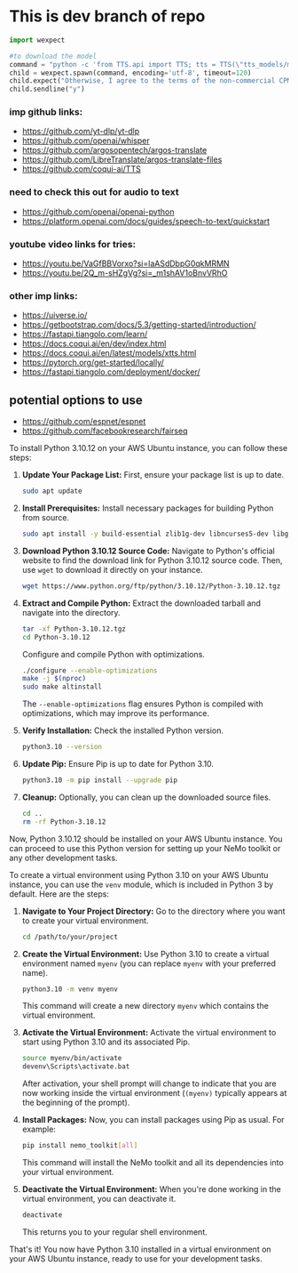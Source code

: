 # This is dev branch of repo

```python
import wexpect

#to download the model
command = "python -c 'from TTS.api import TTS; tts = TTS(\"tts_models/multilingual/multi-dataset/xtts_v2\", gpu=False)'"
child = wexpect.spawn(command, encoding='utf-8', timeout=120)
child.expect("Otherwise, I agree to the terms of the non-commercial CPML: https://coqui.ai/cpml")
child.sendline("y")
```

### imp github links:
- https://github.com/yt-dlp/yt-dlp
- https://github.com/openai/whisper
- https://github.com/argosopentech/argos-translate
- https://github.com/LibreTranslate/argos-translate-files
- https://github.com/coqui-ai/TTS

### need to check this out for audio to text
- https://github.com/openai/openai-python
- https://platform.openai.com/docs/guides/speech-to-text/quickstart

### youtube video links for tries:
- https://youtu.be/VaGfBBVorxo?si=laASdDbpG0qkMRMN
- https://youtu.be/2Q_m-sHZgVg?si=_m1shAV1oBnvVRhO

### other imp links:
- https://uiverse.io/
- https://getbootstrap.com/docs/5.3/getting-started/introduction/
- https://fastapi.tiangolo.com/learn/
- https://docs.coqui.ai/en/dev/index.html
- https://docs.coqui.ai/en/latest/models/xtts.html
- https://pytorch.org/get-started/locally/
- https://fastapi.tiangolo.com/deployment/docker/

## potential options to use
- https://github.com/espnet/espnet
- https://github.com/facebookresearch/fairseq


To install Python 3.10.12 on your AWS Ubuntu instance, you can follow these steps:

1. **Update Your Package List:**
   First, ensure your package list is up to date.

   ```bash
   sudo apt update
   ```

2. **Install Prerequisites:**
   Install necessary packages for building Python from source.

   ```bash
   sudo apt install -y build-essential zlib1g-dev libncurses5-dev libgdbm-dev libnss3-dev libssl-dev libreadline-dev libffi-dev wget
   ```

3. **Download Python 3.10.12 Source Code:**
   Navigate to Python's official website to find the download link for Python 3.10.12 source code. Then, use `wget` to download it directly on your instance.

   ```bash
   wget https://www.python.org/ftp/python/3.10.12/Python-3.10.12.tgz
   ```

4. **Extract and Compile Python:**
   Extract the downloaded tarball and navigate into the directory.

   ```bash
   tar -xf Python-3.10.12.tgz
   cd Python-3.10.12
   ```

   Configure and compile Python with optimizations.

   ```bash
   ./configure --enable-optimizations
   make -j $(nproc)
   sudo make altinstall
   ```

   The `--enable-optimizations` flag ensures Python is compiled with optimizations, which may improve its performance.

5. **Verify Installation:**
   Check the installed Python version.

   ```bash
   python3.10 --version
   ```

6. **Update Pip:**
   Ensure Pip is up to date for Python 3.10.

   ```bash
   python3.10 -m pip install --upgrade pip
   ```

7. **Cleanup:**
   Optionally, you can clean up the downloaded source files.

   ```bash
   cd ..
   rm -rf Python-3.10.12
   ```

Now, Python 3.10.12 should be installed on your AWS Ubuntu instance. You can proceed to use this Python version for setting up your NeMo toolkit or any other development tasks.


To create a virtual environment using Python 3.10 on your AWS Ubuntu instance, you can use the `venv` module, which is included in Python 3 by default. Here are the steps:

1. **Navigate to Your Project Directory:**
   Go to the directory where you want to create your virtual environment.

   ```bash
   cd /path/to/your/project
   ```

2. **Create the Virtual Environment:**
   Use Python 3.10 to create a virtual environment named `myenv` (you can replace `myenv` with your preferred name).

   ```bash
   python3.10 -m venv myenv
   ```

   This command will create a new directory `myenv` which contains the virtual environment.

3. **Activate the Virtual Environment:**
   Activate the virtual environment to start using Python 3.10 and its associated Pip.

   ```bash
   source myenv/bin/activate
   devenv\Scripts\activate.bat
   ```

   After activation, your shell prompt will change to indicate that you are now working inside the virtual environment (`(myenv)` typically appears at the beginning of the prompt).

4. **Install Packages:**
   Now, you can install packages using Pip as usual. For example:

   ```bash
   pip install nemo_toolkit[all]
   ```

   This command will install the NeMo toolkit and all its dependencies into your virtual environment.

5. **Deactivate the Virtual Environment:**
   When you're done working in the virtual environment, you can deactivate it.

   ```bash
   deactivate
   ```

   This returns you to your regular shell environment.

That's it! You now have Python 3.10 installed in a virtual environment on your AWS Ubuntu instance, ready to use for your development tasks.